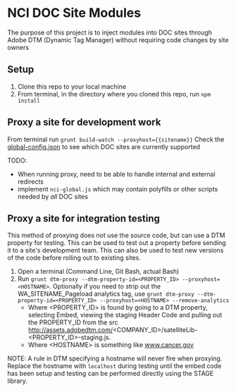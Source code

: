 # NCI DOC Site Modules
The purpose of this project is to inject modules into DOC sites through Adobe DTM (Dynamic Tag Manager) without requiring code changes by site owners

## Setup
1. Clone this repo to your local machine
2. From terminal, in the directory where you cloned this repo, run `npm install`

## Proxy a site for development work
From terminal run `grunt build-watch --proxyhost={{sitename}}`
Check the [global-config.json](https://github.com/NCIOCPL/nci-header-bar/blob/release-1.0/global-config.json) to see which DOC sites are currently supported

TODO:
* When running proxy, need to be able to handle internal and external redirects
* implement `nci-global.js` which may contain polyfills or other scripts needed by _all_ DOC sites

## Proxy a site for integration testing
This method of proxying does not use the source code, but can use a DTM property for testing.  This can be used to test out a property before sending it to a site's development team.  This can also be used to test new versions of the code before rolling out to existing sites.
1. Open a terminal (Command Line, Git Bash, actual Bash)
2. Run `grunt dtm-proxy --dtm-property-id=<PROPERTY_ID> --proxyhost=<HOSTNAME>`.  Optionally if you need to strip out the WA_SITENAME_Pageload analytics tag, use `grunt dtm-proxy --dtm-property-id=<PROPERTY_ID> --proxyhost=<HOSTNAME> --remove-analytics`
   * Where <PROPERTY_ID> is found by going to a DTM property, selecting Embed, viewing the staging Header Code and pulling out the PROPERTY_ID from the src http://assets.adobedtm.com/<COMPANY_ID>/satelliteLib-<PROPERTY_ID>-staging.js.
   * Where &lt;HOSTNAME&gt; is something like www.cancer.gov

NOTE:
A rule in DTM specifying a hostname will never fire when proxying.  Replace the hostname with `localhost` during testing until the embed code has been setup and testing can be performed directly using the STAGE library.

